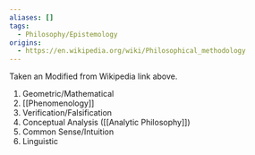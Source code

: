 ```yaml
---
aliases: []
tags:
  - Philosophy/Epistemology
origins:
  - https://en.wikipedia.org/wiki/Philosophical_methodology
---
```

Taken an Modified from Wikipedia link above.

1. Geometric/Mathematical
2. [[Phenomenology]]
3. Verification/Falsification
4. Conceptual Analysis ([[Analytic Philosophy]])
5. Common Sense/Intuition
6. Linguistic
